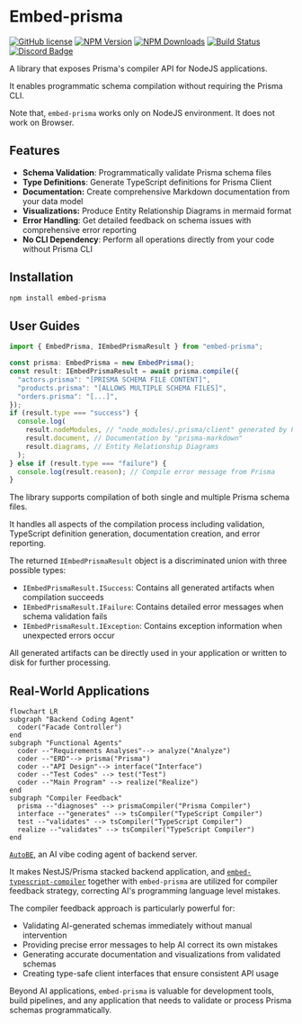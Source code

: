 # Embed-prisma

[![GitHub license](https://img.shields.io/badge/license-MIT-blue.svg)](https://github.com/samchon/embed-prisma/blob/master/LICENSE)
[![NPM Version](https://img.shields.io/npm/v/embed-prisma.svg)](https://www.npmjs.com/package/embed-prisma)
[![NPM Downloads](https://img.shields.io/npm/dm/embed-prisma.svg)](https://www.npmjs.com/package/embed-prisma)
[![Build Status](https://github.com/samchon/embed-prisma/workflows/build/badge.svg)](https://github.com/samchon/embed-prisma/actions?query=workflow%3Abuild)
[![Discord Badge](https://img.shields.io/badge/discord-samchon-d91965?style=flat&labelColor=5866f2&logo=discord&logoColor=white&link=https://discord.gg/E94XhzrUCZ)](https://discord.gg/E94XhzrUCZ)

A library that exposes Prisma's compiler API for NodeJS applications.

It enables programmatic schema compilation without requiring the Prisma CLI.

Note that, `embed-prisma` works only on NodeJS environment. It does not work on Browser.

## Features

- **Schema Validation**: Programmatically validate Prisma schema files
- **Type Definitions**: Generate TypeScript definitions for Prisma Client
- **Documentation:** Create comprehensive Markdown documentation from your data model
- **Visualizations:** Produce Entity Relationship Diagrams in mermaid format
- **Error Handling**: Get detailed feedback on schema issues with comprehensive error reporting
- **No CLI Dependency**: Perform all operations directly from your code without Prisma CLI

## Installation

```bash
npm install embed-prisma
```

## User Guides

```typescript
import { EmbedPrisma, IEmbedPrismaResult } from "embed-prisma";

const prisma: EmbedPrisma = new EmbedPrisma();
const result: IEmbedPrismaResult = await prisma.compile({
  "actors.prisma": "[PRISMA SCHEMA FILE CONTENT]",
  "products.prisma": "[ALLOWS MULTIPLE SCHEMA FILES]",
  "orders.prisma": "[...]",
});
if (result.type === "success") {
  console.log(
    result.nodeModules, // "node_modules/.prisma/client" generated by Prisma
    result.document, // Documentation by "prisma-markdown"
    result.diagrams, // Entity Relationship Diagrams
  );
} else if (result.type === "failure") {
  console.log(result.reason); // Compile error message from Prisma
}
```

The library supports compilation of both single and multiple Prisma schema files.

It handles all aspects of the compilation process including validation, TypeScript definition generation, documentation creation, and error reporting.

The returned `IEmbedPrismaResult` object is a discriminated union with three possible types:

- `IEmbedPrismaResult.ISuccess`: Contains all generated artifacts when compilation succeeds
- `IEmbedPrismaResult.IFailure`: Contains detailed error messages when schema validation fails
- `IEmbedPrismaResult.IException`: Contains exception information when unexpected errors occur

All generated artifacts can be directly used in your application or written to disk for further processing.

## Real-World Applications

```mermaid
flowchart LR
subgraph "Backend Coding Agent"
  coder("Facade Controller")
end
subgraph "Functional Agents"
  coder --"Requirements Analyses"--> analyze("Analyze")
  coder --"ERD"--> prisma("Prisma")
  coder --"API Design"--> interface("Interface")
  coder --"Test Codes" --> test("Test")
  coder --"Main Program" --> realize("Realize")
end
subgraph "Compiler Feedback"
  prisma --"diagnoses" --> prismaCompiler("Prisma Compiler")
  interface --"generates" --> tsCompiler("TypeScript Compiler")
  test --"validates" --> tsCompiler("TypeScript Compiler")
  realize --"validates" --> tsCompiler("TypeScript Compiler")
end
```

[`AutoBE`](https://github.com/wrtnlabs/autobe), an AI vibe coding agent of backend server.

It makes NestJS/Prisma stacked backend application, and [`embed-typescript-compiler`](https://github.com/samchon/embed-typescript-compiler) together with `embed-prisma` are utilized for compiler feedback strategy, correcting AI's programming language level mistakes.

The compiler feedback approach is particularly powerful for:

- Validating AI-generated schemas immediately without manual intervention
- Providing precise error messages to help AI correct its own mistakes
- Generating accurate documentation and visualizations from validated schemas
- Creating type-safe client interfaces that ensure consistent API usage

Beyond AI applications, `embed-prisma` is valuable for development tools, build pipelines, and any application that needs to validate or process Prisma schemas programmatically.